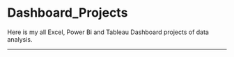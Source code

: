 # Dashboard_Projects

Here is my all Excel, Power Bi and Tableau Dashboard projects of data analysis.

_________
